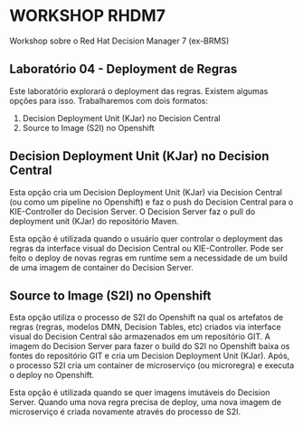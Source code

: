 
# WORKSHOP RHDM7
Workshop sobre o Red Hat Decision Manager 7 (ex-BRMS)

## Laboratório 04 - Deployment de Regras
Este laboratório explorará o deployment das regras. Existem algumas opções para isso. Trabalharemos com dois formatos:

1. Decision Deployment Unit (KJar) no Decision Central
2. Source to Image (S2I) no Openshift

## Decision Deployment Unit (KJar) no Decision Central
Esta opção cria um Decision Deployment Unit (KJar) via Decision Central (ou como um pipeline no Openshift) e faz o push do Decision Central para o KIE-Controller do Decision Server. O Decision Server faz o pull do deployment unit (KJar) do repositório Maven.

Esta opção é utilizada quando o usuário quer controlar o deployment das regras da interface visual do Decision Central ou KIE-Controller. Pode ser feito o deploy de novas regras em runtime sem a necessidade de um build de uma imagem de container do Decision Server.

## Source to Image (S2I) no Openshift
Esta opção utiliza o processo de S2I do Openshift na qual os artefatos de regras (regras, modelos DMN, Decision Tables, etc) criados via interface visual do Decision Central são armazenados em um repositório GIT. A imagem do Decision Server para fazer o build do S2I no Openshift baixa os fontes do repositório GIT e cria um Decision Deployment Unit (KJar). Após, o processo S2I cria um container de microserviço (ou microregra) e executa o deploy no Openshift.

Esta opção é utilizada quando se quer imagens imutáveis do Decision Server. Quando uma nova regra precisa de deploy, uma nova imagem de microserviço é criada novamente através do processo de S2I.
